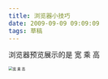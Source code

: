 ```yaml
---
title: 浏览器小技巧
date: 2009-09-09 09:09:09
tags: 草稿
---
```


浏览器预览展示的是 宽 乘 高

<img src="https://gitee.com/wen98y/upic/raw/master/uPic/2021-12/28_15:16_DEqwSo.png" alt="宽 乘 高" style="zoom:50%;" />
